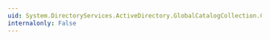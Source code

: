 ```yaml
---
uid: System.DirectoryServices.ActiveDirectory.GlobalCatalogCollection.Contains(System.DirectoryServices.ActiveDirectory.GlobalCatalog)
internalonly: False
---
```

